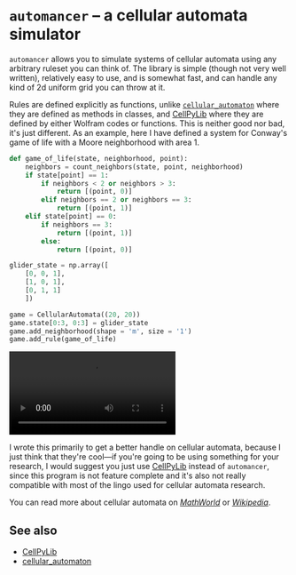 # `automancer` – a cellular automata simulator
`automancer` allows you to simulate systems of cellular automata using any
arbitrary ruleset you can think of. The library is simple (though not 
very well written), relatively easy to use, and is somewhat fast, and can handle
any kind of 2d uniform grid you can throw at it.

Rules are defined explicitly as functions, unlike [`cellular_automaton`][ca]
where they are defined as methods in classes, and [CellPyLib][cpl] where they
are defined by either Wolfram codes or functions. This is neither good nor bad,
it's just different. As an example, here I have defined a system for Conway's
game of life with a Moore neighborhood with area 1.
```python
def game_of_life(state, neighborhood, point):
    neighbors = count_neighbors(state, point, neighborhood)
    if state[point] == 1:
        if neighbors < 2 or neighbors > 3:
            return [(point, 0)]
        elif neighbors == 2 or neighbors == 3:
            return [(point, 1)]
    elif state[point] == 0:
        if neighbors == 3:
            return [(point, 1)]
        else:
            return [(point, 0)]

glider_state = np.array([
    [0, 0, 1],
    [1, 0, 1],
    [0, 1, 1]
    ])

game = CellularAutomata((20, 20))
game.state[0:3, 0:3] = glider_state
game.add_neighborhood(shape = 'm', size = '1')
game.add_rule(game_of_life)
```

![A cellular automoton moving around with the `random_walk` rule—note that this
animation was generated by outputting a bunch of PNG images and crunching them
together with ImageMagick. A more complete timestepping and animation method
will be added to the code.](img/game_of_life_glider.mp4)

I wrote this primarily to get a better handle on cellular automata, because I
just think that they're cool—if you're going to be using something for your
research, I would suggest you just use [CellPyLib][cpl] instead of `automancer`,
since this program is not feature complete and it's also not really compatible
with most of the lingo used for cellular automata research.

You can read more about cellular automata on [*MathWorld*][mw] or
[*Wikipedia*][wiki].


[mw]: https://mathworld.wolfram.com/CellularAutomaton.html

[wiki]: https://en.wikipedia.org/wiki/Cellular_automaton

## See also
+ [CellPyLib][cpl]
+ [cellular_automaton][ca]

[cpl]: https://en.wikipedia.org/wiki/Cellular_automaton
[ca]:  https://en.wikipedia.org/wiki/Cellular_automaton
